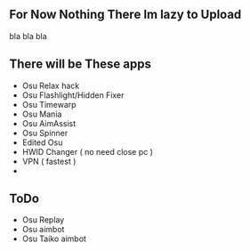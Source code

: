 For Now Nothing There Im lazy to Upload
--------------------------
bla bla bla

## There will be These apps

* Osu Relax hack
* Osu Flashlight/Hidden Fixer
* Osu Timewarp
* Osu Mania
* Osu AimAssist
* Osu Spinner
* Edited Osu
* HWID Changer ( no need close pc )
* VPN ( fastest )
* 
## ToDo

* Osu Replay
* Osu aimbot
* Osu Taiko aimbot
